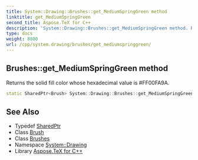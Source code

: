 ```yaml
---
title: System::Drawing::Brushes::get_MediumSpringGreen method
linktitle: get_MediumSpringGreen
second_title: Aspose.TeX for C++
description: 'System::Drawing::Brushes::get_MediumSpringGreen method. Returns the solid fill color whose hexadecimal value is #FF00FA9A in C++.'
type: docs
weight: 8800
url: /cpp/system.drawing/brushes/get_mediumspringgreen/
---
```

## Brushes::get_MediumSpringGreen method


Returns the solid fill color whose hexadecimal value is #FF00FA9A.

```cpp
static SharedPtr<Brush> System::Drawing::Brushes::get_MediumSpringGreen()
```

## See Also

* Typedef [SharedPtr](../../../system/sharedptr/)
* Class [Brush](../../brush/)
* Class [Brushes](../)
* Namespace [System::Drawing](../../)
* Library [Aspose.TeX for C++](../../../)
